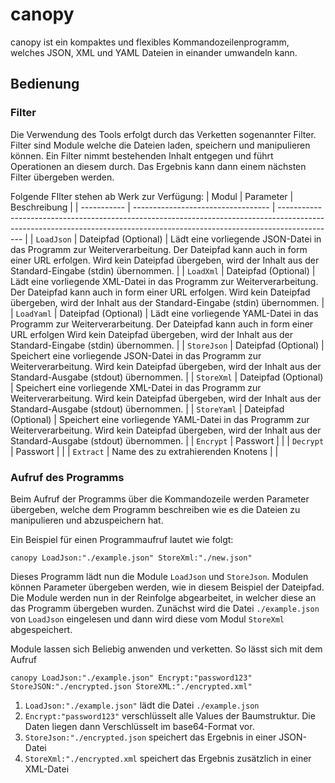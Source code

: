 # canopy
canopy ist ein kompaktes und flexibles Kommandozeilenprogramm, welches JSON, XML und YAML Dateien in einander umwandeln kann.

## Bedienung
### Filter
Die Verwendung des Tools erfolgt durch das Verketten sogenannter Filter. Filter sind Module welche die Dateien laden, speichern und manipulieren können.
Ein Filter nimmt bestehenden Inhalt entgegen und führt Operationen an diesem durch. Das Ergebnis kann dann einem nächsten Filter übergeben werden.

Folgende FIlter stehen ab Werk zur Verfügung:
| Modul       | Parameter                          | Beschreibung                                                                                                                                                               |
| ----------- | ---------------------------------- | -------------------------------------------------------------------------------------------------------------------------------------------------------------------------- |
| `LoadJson`  | Dateipfad (Optional)               | Lädt eine vorliegende JSON-Datei in das Programm zur Weiterverarbeitung. Der Dateipfad kann auch in form einer URL erfolgen. Wird kein Dateipfad übergeben, wird der Inhalt aus der Standard-Eingabe (stdin) übernommen.       |
| `LoadXml`   | Dateipfad (Optional)               | Lädt eine vorliegende XML-Datei in das Programm zur Weiterverarbeitung. Der Dateipfad kann auch in form einer URL erfolgen. Wird kein Dateipfad übergeben, wird der Inhalt aus der Standard-Eingabe (stdin) übernommen.        |
| `LoadYaml`  | Dateipfad (Optional)               | Lädt eine vorliegende YAML-Datei in das Programm zur Weiterverarbeitung. Der Dateipfad kann auch in form einer URL erfolgen Wird kein Dateipfad übergeben, wird der Inhalt aus der Standard-Eingabe (stdin) übernommen.       |
| `StoreJson` | Dateipfad (Optional)               | Speichert eine vorliegende JSON-Datei in das Programm zur Weiterverarbeitung. Wird kein Dateipfad übergeben, wird der Inhalt aus der Standard-Ausgabe (stdout) übernommen. |
| `StoreXml`  | Dateipfad (Optional)               | Speichert eine vorliegende XML-Datei in das Programm zur Weiterverarbeitung. Wird kein Dateipfad übergeben, wird der Inhalt aus der Standard-Ausgabe (stdout) übernommen.  |
| `StoreYaml` | Dateipfad (Optional)               | Speichert eine vorliegende YAML-Datei in das Programm zur Weiterverarbeitung. Wird kein Dateipfad übergeben, wird der Inhalt aus der Standard-Ausgabe (stdout) übernommen. |
| `Encrypt`   | Passwort                           |                                                                                                                                                                            |
| `Decrypt`   | Passwort                           |                                                                                                                                                                            |
| `Extract`   | Name des zu extrahierenden Knotens |                                                                                                                                                                            |
### Aufruf des Programms
Beim Aufruf der Programms über die Kommandozeile werden Parameter übergeben, welche dem Programm beschreiben wie es die Dateien zu manipulieren und abzuspeichern hat.

Ein Beispiel für einen Programmaufruf lautet wie folgt:
```
canopy LoadJson:"./example.json" StoreXml:"./new.json"
```
Dieses Programm lädt nun die Module `LoadJson` und `StoreJson`. Modulen können Parameter übergeben werden, wie in diesem Beispiel der Dateipfad. Die Module werden nun in der Reinfolge abgearbeitet, in welcher diese an das Programm übergeben wurden. Zunächst wird die Datei `./example.json` von `LoadJson` eingelesen und dann wird diese vom Modul `StoreXml` abgespeichert.

Module lassen sich Beliebig anwenden und verketten. So lässt sich mit dem Aufruf
```
canopy LoadJson:"./example.json" Encrypt:"password123" StoreJSON:"./encrypted.json StoreXML:"./encrypted.xml"
```
1. `LoadJson:"./example.json"` lädt die Datei `./example.json`
2. `Encrypt:"password123"` verschlüsselt alle Values der Baumstruktur. Die Daten liegen dann Verschlüsselt im base64-Format vor.
3. `StoreJson:"./encrypted.json` speichert das Ergebnis in einer JSON-Datei
4. `StoreXml:"./encrypted.xml` speichert das Ergebnis zusätzlich in einer XML-Datei
